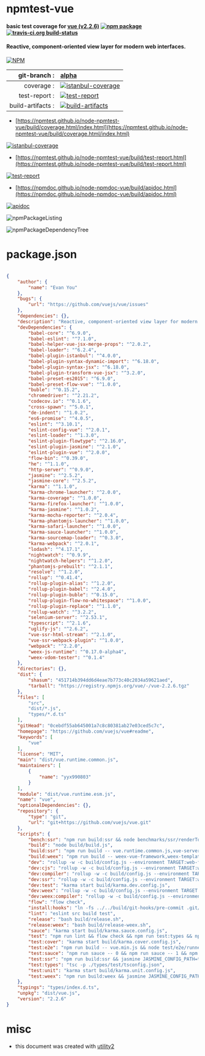 # npmtest-vue

#### basic test coverage for  [vue (v2.2.6)](https://github.com/vuejs/vue#readme)  [![npm package](https://img.shields.io/npm/v/npmtest-vue.svg?style=flat-square)](https://www.npmjs.org/package/npmtest-vue) [![travis-ci.org build-status](https://api.travis-ci.org/npmtest/node-npmtest-vue.svg)](https://travis-ci.org/npmtest/node-npmtest-vue)

#### Reactive, component-oriented view layer for modern web interfaces.

[![NPM](https://nodei.co/npm/vue.png?downloads=true&downloadRank=true&stars=true)](https://www.npmjs.com/package/vue)

| git-branch : | [alpha](https://github.com/npmtest/node-npmtest-vue/tree/alpha)|
|--:|:--|
| coverage : | [![istanbul-coverage](https://npmtest.github.io/node-npmtest-vue/build/coverage.badge.svg)](https://npmtest.github.io/node-npmtest-vue/build/coverage.html/index.html)|
| test-report : | [![test-report](https://npmtest.github.io/node-npmtest-vue/build/test-report.badge.svg)](https://npmtest.github.io/node-npmtest-vue/build/test-report.html)|
| build-artifacts : | [![build-artifacts](https://npmtest.github.io/node-npmtest-vue/glyphicons_144_folder_open.png)](https://github.com/npmtest/node-npmtest-vue/tree/gh-pages/build)|

- [https://npmtest.github.io/node-npmtest-vue/build/coverage.html/index.html](https://npmtest.github.io/node-npmtest-vue/build/coverage.html/index.html)

[![istanbul-coverage](https://npmtest.github.io/node-npmtest-vue/build/screenCapture.buildCi.browser.%252Ftmp%252Fbuild%252Fcoverage.lib.html.png)](https://npmtest.github.io/node-npmtest-vue/build/coverage.html/index.html)

- [https://npmtest.github.io/node-npmtest-vue/build/test-report.html](https://npmtest.github.io/node-npmtest-vue/build/test-report.html)

[![test-report](https://npmtest.github.io/node-npmtest-vue/build/screenCapture.buildCi.browser.%252Ftmp%252Fbuild%252Ftest-report.html.png)](https://npmtest.github.io/node-npmtest-vue/build/test-report.html)

- [https://npmdoc.github.io/node-npmdoc-vue/build/apidoc.html](https://npmdoc.github.io/node-npmdoc-vue/build/apidoc.html)

[![apidoc](https://npmdoc.github.io/node-npmdoc-vue/build/screenCapture.buildCi.browser.%252Ftmp%252Fbuild%252Fapidoc.html.png)](https://npmdoc.github.io/node-npmdoc-vue/build/apidoc.html)

![npmPackageListing](https://npmtest.github.io/node-npmtest-vue/build/screenCapture.npmPackageListing.svg)

![npmPackageDependencyTree](https://npmtest.github.io/node-npmtest-vue/build/screenCapture.npmPackageDependencyTree.svg)



# package.json

```json

{
    "author": {
        "name": "Evan You"
    },
    "bugs": {
        "url": "https://github.com/vuejs/vue/issues"
    },
    "dependencies": {},
    "description": "Reactive, component-oriented view layer for modern web interfaces.",
    "devDependencies": {
        "babel-core": "^6.9.0",
        "babel-eslint": "^7.1.0",
        "babel-helper-vue-jsx-merge-props": "^2.0.2",
        "babel-loader": "^6.2.4",
        "babel-plugin-istanbul": "^4.0.0",
        "babel-plugin-syntax-dynamic-import": "^6.18.0",
        "babel-plugin-syntax-jsx": "^6.18.0",
        "babel-plugin-transform-vue-jsx": "^3.2.0",
        "babel-preset-es2015": "^6.9.0",
        "babel-preset-flow-vue": "^1.0.0",
        "buble": "^0.15.2",
        "chromedriver": "^2.21.2",
        "codecov.io": "^0.1.6",
        "cross-spawn": "^5.0.1",
        "de-indent": "^1.0.2",
        "es6-promise": "^4.0.5",
        "eslint": "^3.10.1",
        "eslint-config-vue": "^2.0.1",
        "eslint-loader": "^1.3.0",
        "eslint-plugin-flowtype": "^2.16.0",
        "eslint-plugin-jasmine": "^2.1.0",
        "eslint-plugin-vue": "^2.0.0",
        "flow-bin": "^0.39.0",
        "he": "^1.1.0",
        "http-server": "^0.9.0",
        "jasmine": "^2.5.2",
        "jasmine-core": "^2.5.2",
        "karma": "^1.1.0",
        "karma-chrome-launcher": "^2.0.0",
        "karma-coverage": "^1.0.0",
        "karma-firefox-launcher": "^1.0.0",
        "karma-jasmine": "^1.0.2",
        "karma-mocha-reporter": "^2.0.4",
        "karma-phantomjs-launcher": "^1.0.0",
        "karma-safari-launcher": "^1.0.0",
        "karma-sauce-launcher": "^1.0.0",
        "karma-sourcemap-loader": "^0.3.0",
        "karma-webpack": "^2.0.1",
        "lodash": "^4.17.1",
        "nightwatch": "^0.9.9",
        "nightwatch-helpers": "^1.2.0",
        "phantomjs-prebuilt": "^2.1.1",
        "resolve": "^1.2.0",
        "rollup": "^0.41.4",
        "rollup-plugin-alias": "^1.2.0",
        "rollup-plugin-babel": "^2.4.0",
        "rollup-plugin-buble": "^0.15.0",
        "rollup-plugin-flow-no-whitespace": "^1.0.0",
        "rollup-plugin-replace": "^1.1.0",
        "rollup-watch": "^3.2.2",
        "selenium-server": "^2.53.1",
        "typescript": "^2.1.6",
        "uglify-js": "^2.6.2",
        "vue-ssr-html-stream": "^2.1.0",
        "vue-ssr-webpack-plugin": "^1.0.0",
        "webpack": "^2.2.0",
        "weex-js-runtime": "^0.17.0-alpha4",
        "weex-vdom-tester": "^0.1.4"
    },
    "directories": {},
    "dist": {
        "shasum": "451714b394dd6d4eae7b773c40c2034a59621aed",
        "tarball": "https://registry.npmjs.org/vue/-/vue-2.2.6.tgz"
    },
    "files": [
        "src",
        "dist/*.js",
        "types/*.d.ts"
    ],
    "gitHead": "0cebdf55ab645001a7c8c80381ab27e03ced5c7c",
    "homepage": "https://github.com/vuejs/vue#readme",
    "keywords": [
        "vue"
    ],
    "license": "MIT",
    "main": "dist/vue.runtime.common.js",
    "maintainers": [
        {
            "name": "yyx990803"
        }
    ],
    "module": "dist/vue.runtime.esm.js",
    "name": "vue",
    "optionalDependencies": {},
    "repository": {
        "type": "git",
        "url": "git+https://github.com/vuejs/vue.git"
    },
    "scripts": {
        "bench:ssr": "npm run build:ssr && node benchmarks/ssr/renderToString.js && node benchmarks/ssr/renderToStream.js",
        "build": "node build/build.js",
        "build:ssr": "npm run build -- vue.runtime.common.js,vue-server-renderer",
        "build:weex": "npm run build -- weex-vue-framework,weex-template-compiler",
        "dev": "rollup -w -c build/config.js --environment TARGET:web-full-dev",
        "dev:cjs": "rollup -w -c build/config.js --environment TARGET:web-runtime-cjs",
        "dev:compiler": "rollup -w -c build/config.js --environment TARGET:web-compiler ",
        "dev:ssr": "rollup -w -c build/config.js --environment TARGET:web-server-renderer",
        "dev:test": "karma start build/karma.dev.config.js",
        "dev:weex": "rollup -w -c build/config.js --environment TARGET:weex-framework ",
        "dev:weex:compiler": "rollup -w -c build/config.js --environment TARGET:weex-compiler ",
        "flow": "flow check",
        "install:hooks": "ln -fs ../../build/git-hooks/pre-commit .git/hooks/pre-commit",
        "lint": "eslint src build test",
        "release": "bash build/release.sh",
        "release:weex": "bash build/release-weex.sh",
        "sauce": "karma start build/karma.sauce.config.js",
        "test": "npm run lint && flow check && npm run test:types && npm run test:cover && npm run test:e2e -- --env phantomjs && npm run test:ssr && npm run test:weex",
        "test:cover": "karma start build/karma.cover.config.js",
        "test:e2e": "npm run build -- vue.min.js && node test/e2e/runner.js",
        "test:sauce": "npm run sauce -- 0 && npm run sauce -- 1 && npm run sauce -- 2",
        "test:ssr": "npm run build:ssr && jasmine JASMINE_CONFIG_PATH=test/ssr/jasmine.json",
        "test:types": "tsc -p ./types/test/tsconfig.json",
        "test:unit": "karma start build/karma.unit.config.js",
        "test:weex": "npm run build:weex && jasmine JASMINE_CONFIG_PATH=test/weex/jasmine.json"
    },
    "typings": "types/index.d.ts",
    "unpkg": "dist/vue.js",
    "version": "2.2.6"
}
```



# misc
- this document was created with [utility2](https://github.com/kaizhu256/node-utility2)
